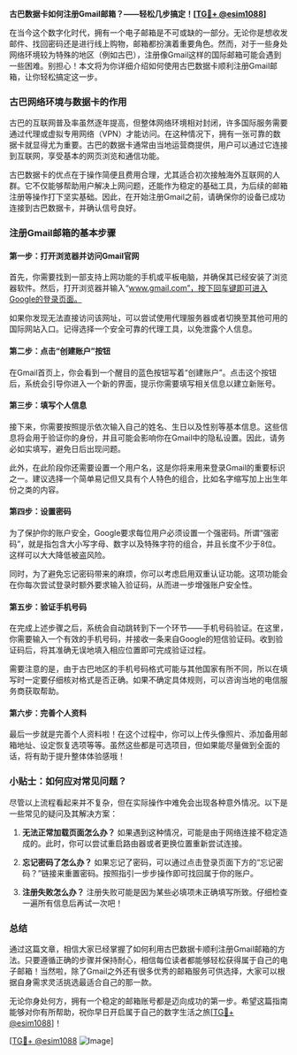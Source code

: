 **古巴数据卡如何注册Gmail邮箱？——轻松几步搞定！[[TG💪+ @esim1088](https://t.me/s/esim1088)]**

在当今这个数字化时代，拥有一个电子邮箱是不可或缺的一部分。无论你是想收发邮件、找回密码还是进行线上购物，邮箱都扮演着重要角色。然而，对于一些身处网络环境较为特殊的地区（例如古巴），注册像Gmail这样的国际邮箱可能会遇到一些困难。别担心！本文将为你详细介绍如何使用古巴数据卡顺利注册Gmail邮箱，让你轻松搞定这一步。

### 古巴网络环境与数据卡的作用

古巴的互联网普及率虽然逐年提高，但整体网络环境相对封闭，许多国际服务需要通过代理或虚拟专用网络（VPN）才能访问。在这种情况下，拥有一张可靠的数据卡就显得尤为重要。古巴的数据卡通常由当地运营商提供，用户可以通过它连接到互联网，享受基本的网页浏览和通信功能。

古巴数据卡的优点在于操作简便且费用合理，尤其适合初次接触海外互联网的人群。它不仅能够帮助用户解决上网问题，还能作为稳定的基础工具，为后续的邮箱注册等操作打下坚实基础。因此，在开始注册Gmail之前，请确保你的设备已成功连接到古巴数据卡，并确认信号良好。

### 注册Gmail邮箱的基本步骤

#### 第一步：打开浏览器并访问Gmail官网

首先，你需要找到一部支持上网功能的手机或平板电脑，并确保其已经安装了浏览器软件。然后，打开浏览器并输入“www.gmail.com”，按下回车键即可进入Google的登录页面。

如果你发现无法直接访问该网址，可以尝试使用代理服务器或者切换至其他可用的国际网站入口。记得选择一个安全可靠的代理工具，以免泄露个人信息。

#### 第二步：点击“创建账户”按钮

在Gmail首页上，你会看到一个醒目的蓝色按钮写着“创建账户”。点击这个按钮后，系统会引导你进入一个新的界面，提示你需要填写相关信息以建立新账号。

#### 第三步：填写个人信息

接下来，你需要按照提示依次输入自己的姓名、生日以及性别等基本信息。这些信息将会用于验证你的身份，并且可能会影响你在Gmail中的隐私设置。因此，请务必如实填写，避免日后出现问题。

此外，在此阶段你还需要设置一个用户名，这是你将来用来登录Gmail的重要标识之一。建议选择一个简单易记但又具有个人特色的组合，比如名字缩写加上出生年份之类的内容。

#### 第四步：设置密码

为了保护你的账户安全，Google要求每位用户必须设置一个强密码。所谓“强密码”，就是指包含大小写字母、数字以及特殊字符的组合，并且长度不少于8位。这样可以大大降低被盗风险。

同时，为了避免忘记密码带来的麻烦，你可以考虑启用双重认证功能。这项功能会在你每次尝试登录时额外要求输入验证码，从而进一步增强账户安全性。

#### 第五步：验证手机号码

在完成上述步骤之后，系统会自动跳转到下一个环节——手机号码验证。在这里，你需要输入一个有效的手机号码，并接收一条来自Google的短信验证码。收到验证码后，将其准确无误地填入相应位置即可完成验证过程。

需要注意的是，由于古巴地区的手机号码格式可能与其他国家有所不同，所以在填写时一定要仔细核对格式是否正确。如果不确定具体规则，可以咨询当地的电信服务商获取帮助。

#### 第六步：完善个人资料

最后一步就是完善个人资料啦！在这个过程中，你可以上传头像照片、添加备用邮箱地址、设定恢复选项等等。虽然这些都是可选项目，但如果能尽量做到全面的话，将有助于提升整体体验感哦！

### 小贴士：如何应对常见问题？

尽管以上流程看起来并不复杂，但在实际操作中难免会出现各种意外情况。以下是一些常见的疑问及其解决方案：

1. **无法正常加载页面怎么办？**
   如果遇到这种情况，可能是由于网络连接不稳定造成的。此时，你可以尝试重启路由器或者更换位置重新尝试连接。

2. **忘记密码了怎么办？**
   如果忘记了密码，可以通过点击登录页面下方的“忘记密码？”链接来重置密码。按照指引一步步操作即可找回属于你的账户。

3. **注册失败怎么办？**
   注册失败可能是因为某些必填项未正确填写所致。仔细检查一遍所有信息后再试一次吧！

### 总结

通过这篇文章，相信大家已经掌握了如何利用古巴数据卡顺利注册Gmail邮箱的方法。只要遵循正确的步骤并保持耐心，相信每位读者都能够轻松获得属于自己的电子邮箱！当然啦，除了Gmail之外还有很多优秀的邮箱服务可供选择，大家可以根据自身需求灵活挑选最适合自己的那一款。

无论你身处何方，拥有一个稳定的邮箱账号都是迈向成功的第一步。希望这篇指南能够对你有所帮助，祝你早日开启属于自己的数字生活之旅[[TG💪+ @esim1088](https://t.me/s/esim1088)]！

[[TG💪+ @esim1088](https://t.me/s/esim1088) ![Image](https://i.postimg.cc/4NQfJmqS/Snipaste-2025-05-13-00-14-12.png)]